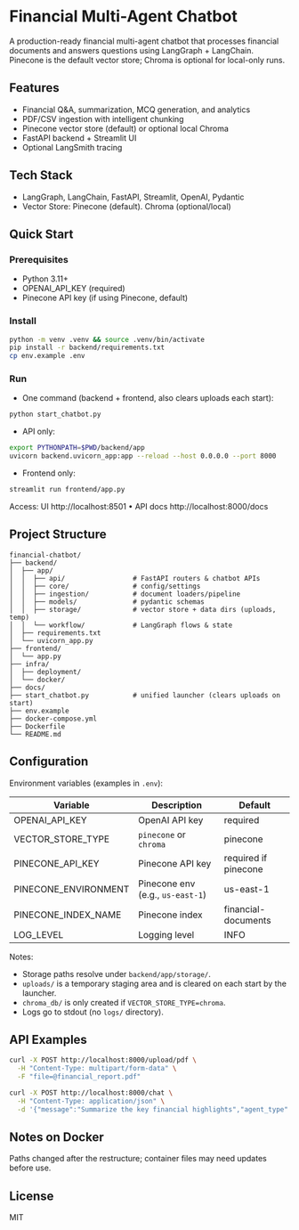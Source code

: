 # Financial Multi-Agent Chatbot

A production-ready financial multi-agent chatbot that processes financial documents and answers questions using LangGraph + LangChain. Pinecone is the default vector store; Chroma is optional for local-only runs.

## Features

- Financial Q&A, summarization, MCQ generation, and analytics
- PDF/CSV ingestion with intelligent chunking
- Pinecone vector store (default) or optional local Chroma
- FastAPI backend + Streamlit UI
- Optional LangSmith tracing

## Tech Stack

- LangGraph, LangChain, FastAPI, Streamlit, OpenAI, Pydantic
- Vector Store: Pinecone (default). Chroma (optional/local)

## Quick Start

### Prerequisites
- Python 3.11+
- OPENAI_API_KEY (required)
- Pinecone API key (if using Pinecone, default)

### Install
```bash
python -m venv .venv && source .venv/bin/activate
pip install -r backend/requirements.txt
cp env.example .env
```

### Run
- One command (backend + frontend, also clears uploads each start):
```bash
python start_chatbot.py
```

- API only:
```bash
export PYTHONPATH=$PWD/backend/app
uvicorn backend.uvicorn_app:app --reload --host 0.0.0.0 --port 8000
```

- Frontend only:
```bash
streamlit run frontend/app.py
```

Access: UI http://localhost:8501 • API docs http://localhost:8000/docs

## Project Structure
```
financial-chatbot/
├── backend/
│  ├── app/
│  │  ├── api/                 # FastAPI routers & chatbot APIs
│  │  ├── core/                # config/settings
│  │  ├── ingestion/           # document loaders/pipeline
│  │  ├── models/              # pydantic schemas
│  │  ├── storage/             # vector store + data dirs (uploads, temp)
│  │  └── workflow/            # LangGraph flows & state
│  ├── requirements.txt
│  └── uvicorn_app.py
├── frontend/
│  └── app.py
├── infra/
│  ├── deployment/
│  └── docker/
├── docs/
├── start_chatbot.py           # unified launcher (clears uploads on start)
├── env.example
├── docker-compose.yml
├── Dockerfile
└── README.md
```

## Configuration

Environment variables (examples in `.env`):

| Variable | Description | Default |
|---|---|---|
| OPENAI_API_KEY | OpenAI API key | required |
| VECTOR_STORE_TYPE | `pinecone` or `chroma` | pinecone |
| PINECONE_API_KEY | Pinecone API key | required if pinecone |
| PINECONE_ENVIRONMENT | Pinecone env (e.g., `us-east-1`) | us-east-1 |
| PINECONE_INDEX_NAME | Pinecone index | financial-documents |
| LOG_LEVEL | Logging level | INFO |

Notes:
- Storage paths resolve under `backend/app/storage/`.
- `uploads/` is a temporary staging area and is cleared on each start by the launcher.
- `chroma_db/` is only created if `VECTOR_STORE_TYPE=chroma`.
- Logs go to stdout (no `logs/` directory).

## API Examples
```bash
curl -X POST http://localhost:8000/upload/pdf \
  -H "Content-Type: multipart/form-data" \
  -F "file=@financial_report.pdf"

curl -X POST http://localhost:8000/chat \
  -H "Content-Type: application/json" \
  -d '{"message":"Summarize the key financial highlights","agent_type":"summarization"}'
```

## Notes on Docker
Paths changed after the restructure; container files may need updates before use.

## License
MIT